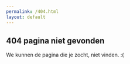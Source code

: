 ```yaml
---
permalink: /404.html
layout: default
---
```


<section class="text-center py-12">
  <h2 class="text-3xl font-bold mb-4">404 pagina niet gevonden</h2>
  <p>We kunnen de pagina die je zocht, niet vinden. :(</p>
</section>
